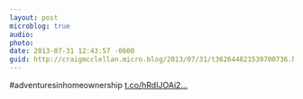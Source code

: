 ```yaml
---
layout: post
microblog: true
audio: 
photo: 
date: 2013-07-31 12:43:57 -0600
guid: http://craigmcclellan.micro.blog/2013/07/31/t362644821539700736.html
---
```

#adventuresinhomeownership [t.co/hRdIJOAi2...](http://t.co/hRdIJOAi2z)
